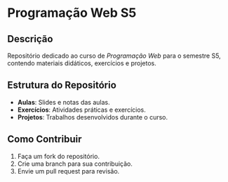 # Programação Web S5

## Descrição
Repositório dedicado ao curso de *Programação Web* para o semestre S5, contendo materiais didáticos, exercícios e projetos.

## Estrutura do Repositório
- **Aulas**: Slides e notas das aulas.
- **Exercícios**: Atividades práticas e exercícios.
- **Projetos**: Trabalhos desenvolvidos durante o curso.

## Como Contribuir
1. Faça um fork do repositório.
2. Crie uma branch para sua contribuição.
3. Envie um pull request para revisão.
